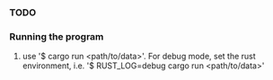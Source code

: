 ### TODO

### Running the program
1. use '$ cargo run <path/to/data>'.
For debug mode, set the rust environment, i.e. '$ RUST_LOG=debug cargo run <path/to/data>'
